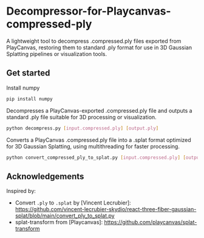 # Decompressor-for-Playcanvas-compressed-ply
A lightweight tool to decompress .compressed.ply files exported from PlayCanvas, restoring them to standard .ply format for use in 3D Gaussian Splatting pipelines or visualization tools.

## Get started

Install numpy

```bash
pip install numpy
```

Decompresses a PlayCanvas-exported .compressed.ply file and outputs a standard .ply file suitable for 3D processing or visualization.
```bash
python decompress.py [input.compressed.ply] [output.ply]
```

Converts a PlayCanvas .compressed.ply file into a .splat format optimized for 3D Gaussian Splatting, using multithreading for faster processing.
```bash
python convert_compressed_ply_to_splat.py [input.compressed.ply] [output.splat] [num_threads]
```

## Acknowledgements

Inspired by:

- Convert `.ply` to `.splat` by [Vincent Lecrubier]: https://github.com/vincent-lecrubier-skydio/react-three-fiber-gaussian-splat/blob/main/convert_ply_to_splat.py
- splat-transform from [Playcanvas]: https://github.com/playcanvas/splat-transform
